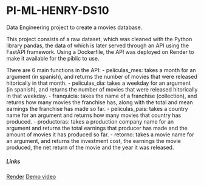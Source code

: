 # PI-ML-HENRY-DS10

Data Engineering project to create a movies database.

This project consists of a raw dataset, which was cleaned with the Python library pandas,
the data of which is later served through an API using the FastAPI framework.
Using a Dockerfile, the API was deployed on Render to make it available for the
piblic to use.

There are 6 main functions in the API:
    - peliculas_mes: takes a month for an argument (in spanish), and returns the number
    of movies that were released hitorically in that month.
    - peliculas_dia: takes a weekday for an argument (in spanish), and returns the number
    of movies that were released hitorically in that weekday.
    - franquicia: takes the name of a franchise (collection), and returns how many
    movies the franchise has, along with the total and mean earnings the franchise has
    made so far.
    - peliculas_pais: takes a country name for an argument and returns how many movies
    that country has produced.
    - productoras: takes a production company name for an argument and returns the total
    earnings that producer has made and the amount of movies it has produced so far.
    - retorno: takes a movie name for an argument, and returns the investment cost,
    the earnings the movie produced, the net return of the movie and the year it was
    released.

##### Links

[Render](https://mod-pi-henry-ds10.onrender.com/docs)
[Demo video](https://youtu.be/--X9etWFxIM)

